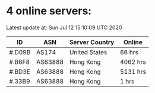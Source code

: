 # 4 online servers:

Latest update at: Sun Jul 12 15:10:09 UTC 2020

| ID | ASN | Server Country | Online |
| -- | --- | -------------- | ------ |
| #.D09B | AS174 | United States | 66 hrs |
| #.B6F8 | AS63888 | Hong Kong | 4062 hrs |
| #.BD3E | AS63888 | Hong Kong | 5131 hrs |
| #.33B9 | AS63888 | Hong Kong | 1 hrs |

